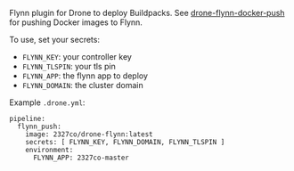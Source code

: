 Flynn plugin for Drone to deploy Buildpacks. See [drone-flynn-docker-push](https://github.com/devgeniem/drone-flynn-docker-push) for pushing Docker images to Flynn.

To use, set your secrets:

* `FLYNN_KEY`: your controller key
* `FLYNN_TLSPIN`: your tls pin
* `FLYNN_APP`: the flynn app to deploy
* `FLYNN_DOMAIN`: the cluster domain

Example `.drone.yml`:

```
pipeline:
  flynn_push:
    image: 2327co/drone-flynn:latest
    secrets: [ FLYNN_KEY, FLYNN_DOMAIN, FLYNN_TLSPIN ]
    environment:
      FLYNN_APP: 2327co-master
```
